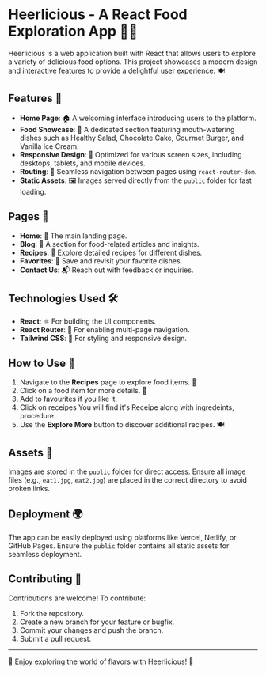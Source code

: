 # Heerlicious - A React Food Exploration App 🍴✨

Heerlicious is a web application built with React that allows users to explore a variety of delicious food options. This project showcases a modern design and interactive features to provide a delightful user experience. 🍽️

## Features 🌟

- **Home Page**: 🏠 A welcoming interface introducing users to the platform.
- **Food Showcase**: 🍲 A dedicated section featuring mouth-watering dishes such as Healthy Salad, Chocolate Cake, Gourmet Burger, and Vanilla Ice Cream.
- **Responsive Design**: 📱 Optimized for various screen sizes, including desktops, tablets, and mobile devices.
- **Routing**: 🔗 Seamless navigation between pages using `react-router-dom`.
- **Static Assets**: 🖼️ Images served directly from the `public` folder for fast loading.

## Pages 📄

- **Home**: 🏡 The main landing page.
- **Blog**: 📝 A section for food-related articles and insights.
- **Recipes**: 📖 Explore detailed recipes for different dishes.
- **Favorites**: 💖 Save and revisit your favorite dishes.
- **Contact Us**: 📬 Reach out with feedback or inquiries.


## Technologies Used 🛠️

- **React**: ⚛️ For building the UI components.
- **React Router**: 🔄 For enabling multi-page navigation.
- **Tailwind CSS**: 🎨 For styling and responsive design.

## How to Use 🤔

1. Navigate to the **Recipes** page to explore food items. 🍛
2. Click on a food item for more details. 🥗
3. Add to favourites if you like it.
4. Click on receipes You will find it's Receipe along with ingredeints, procedure.
5. Use the **Explore More** button to discover additional recipes. 🍽️

## Assets 📸

Images are stored in the `public` folder for direct access. Ensure all image files (e.g., `eat1.jpg`, `eat2.jpg`) are placed in the correct directory to avoid broken links.

## Deployment 🌍

The app can be easily deployed using platforms like Vercel, Netlify, or GitHub Pages. Ensure the `public` folder contains all static assets for seamless deployment.

## Contributing 🤝

Contributions are welcome! To contribute:
1. Fork the repository.
2. Create a new branch for your feature or bugfix.
3. Commit your changes and push the branch.
4. Submit a pull request.

-------------------------------------------------------------------------------------------------------

🎉 Enjoy exploring the world of flavors with Heerlicious! 🥳

